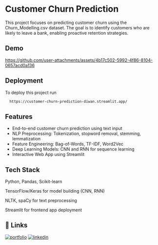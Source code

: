 
# Customer Churn Prediction

This project focuses on predicting customer churn using the Churn_Modelling.csv dataset. The goal is to identify customers who are likely to leave a bank, enabling proactive retention strategies.


## Demo

https://github.com/user-attachments/assets/4b17c502-5992-4f86-8104-0657acd0a136


## Deployment

To deploy this project run

```bash
  https://customer-churn-prediction-diwan.streamlit.app/
```


## Features

- End-to-end customer churn prediction using text input
- NLP Preprocessing: Tokenization, stopword removal, stemming, lemmatization
- Feature Engineering: Bag-of-Words, TF-IDF, Word2Vec
- Deep Learning Models: CNN and RNN for sequence learning
- Interactive Web App using Streamlit


## Tech Stack

Python, Pandas, Scikit-learn

TensorFlow/Keras for model building (CNN, RNN)

NLTK, spaCy for text preprocessing

Streamlit for frontend app deployment


## 🔗 Links
[![portfolio](https://img.shields.io/badge/my_portfolio-000?style=for-the-badge&logo=ko-fi&logoColor=white)](https://diwansinghchauhan.github.io/portfolio/)
[![linkedin](https://img.shields.io/badge/linkedin-0A66C2?style=for-the-badge&logo=linkedin&logoColor=white)](https://www.linkedin.com/in/diwansinghchauhan/)
